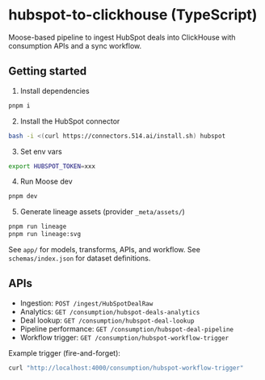 # hubspot-to-clickhouse (TypeScript)

Moose-based pipeline to ingest HubSpot deals into ClickHouse with consumption APIs and a sync workflow.

## Getting started

1) Install dependencies
```bash
pnpm i
```

2) Install the HubSpot connector
```bash
bash -i <(curl https://connectors.514.ai/install.sh) hubspot
```

3) Set env vars
```bash
export HUBSPOT_TOKEN=xxx
```

4) Run Moose dev
```bash
pnpm dev
```

5) Generate lineage assets (provider `_meta/assets/`)
```bash
pnpm run lineage
pnpm run lineage:svg
```

See `app/` for models, transforms, APIs, and workflow. See `schemas/index.json` for dataset definitions.

## APIs

- Ingestion: `POST /ingest/HubSpotDealRaw`
- Analytics: `GET /consumption/hubspot-deals-analytics`
- Deal lookup: `GET /consumption/hubspot-deal-lookup`
- Pipeline performance: `GET /consumption/hubspot-deal-pipeline`
- Workflow trigger: `GET /consumption/hubspot-workflow-trigger`

Example trigger (fire-and-forget):
```bash
curl "http://localhost:4000/consumption/hubspot-workflow-trigger"
```
